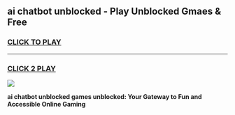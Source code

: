 
## ai chatbot unblocked - Play Unblocked Gmaes & Free
<h3>
<a href="https://news.freeplayer.one?title=ai_chatbot_unblocked&ref=23F">CLICK TO PLAY</a></h3>
<hr>

<h3>
<a href="https://news.freeplayer.one?title=ai_chatbot_unblocked&ref=23F">CLICK 2 PLAY</a>
  
</h3>

<a href="https://news.freeplayer.one?title=ai_chatbot_unblocked&ref=23F/"><img src="https://clearcache.store/games.png"></a>


**ai chatbot unblocked games unblocked: Your Gateway to Fun and Accessible Online Gaming**
